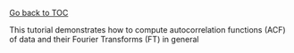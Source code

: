 [Go back to TOC](../../../README.md)

This tutorial demonstrates how to compute autocorrelation functions (ACF) of data and their Fourier Transforms (FT) in general



